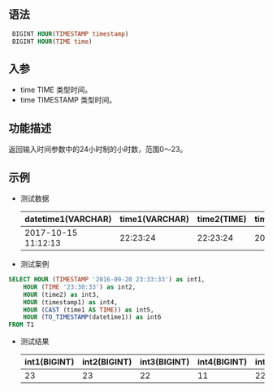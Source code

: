 ## 语法

```sql
 BIGINT HOUR(TIMESTAMP timestamp)
 BIGINT HOUR(TIME time)
```

## 入参

- time TIME 类型时间。
- time TIMESTAMP 类型时间。

## 功能描述

返回输入时间参数中的24小时制的小时数，范围0～23。

## 示例

- 测试数据

  | datetime1(VARCHAR) | time1(VARCHAR) | time2(TIME) | timestamp1(TIMESTAMP) |
    | --- | --- | --- | --- |
  | 2017-10-15 11:12:13 | 22:23:24 | 22:23:24 | 2017-10-15 11:12:13 |


- 测试案例

```sql
SELECT HOUR (TIMESTAMP '2016-09-20 23:33:33') as int1,
    HOUR (TIME '23:30:33') as int2,
    HOUR (time2) as int3,
    HOUR (timestamp1) as int4,
    HOUR (CAST (time1 AS TIME)) as int5,
    HOUR (TO_TIMESTAMP(datetime1)) as int6
FROM T1
```

- 测试结果

  | int1(BIGINT) | int2(BIGINT) | int3(BIGINT) | int4(BIGINT) | int5(BIGINT) | int6(BIGINT) |
    | --- | --- | --- | --- | --- | --- |
  | 23 | 23 | 22 | 11 | 22 | 11 |

